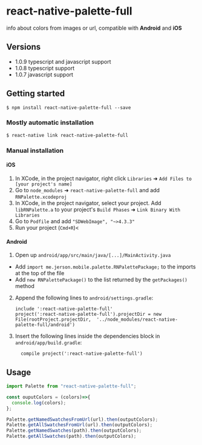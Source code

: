 # react-native-palette-full

info about colors from images or url, compatible with **Android** and **iOS**

## Versions

- 1.0.9 typescript and javascript support
- 1.0.8 typescript support
- 1.0.7 javascript support

## Getting started

`$ npm install react-native-palette-full --save`

### Mostly automatic installation

`$ react-native link react-native-palette-full`

### Manual installation

#### iOS

1. In XCode, in the project navigator, right click `Libraries` ➜ `Add Files to [your project's name]`
2. Go to `node_modules` ➜ `react-native-palette-full` and add `RNPalette.xcodeproj`
3. In XCode, in the project navigator, select your project. Add `libRNPalette.a` to your project's `Build Phases` ➜ `Link Binary With Libraries`
4. Go to `Podfile` and add `"SDWebImage", "~>4.3.3"`
5. Run your project (`Cmd+R`)<

#### Android

1. Open up `android/app/src/main/java/[...]/MainActivity.java`

- Add `import me.jerson.mobile.palette.RNPalettePackage;` to the imports at the top of the file
- Add `new RNPalettePackage()` to the list returned by the `getPackages()` method

2. Append the following lines to `android/settings.gradle`:
   ```
   include ':react-native-palette-full'
   project(':react-native-palette-full').projectDir = new File(rootProject.projectDir, 	'../node_modules/react-native-palette-full/android')
   ```
3. Insert the following lines inside the dependencies block in `android/app/build.gradle`:
   ```
     compile project(':react-native-palette-full')
   ```

## Usage

```javascript
import Palette from "react-native-palette-full";

const ouputColors = (colors)=>{
  console.log(colors);
};

Palette.getNamedSwatchesFromUrl(url).then(outputColors);
Palette.getAllSwatchesFromUrl(url).then(outputColors);
Palette.getNamedSwatches(path).then(outputColors);
Palette.getAllSwatches(path).then(outputColors);

```
